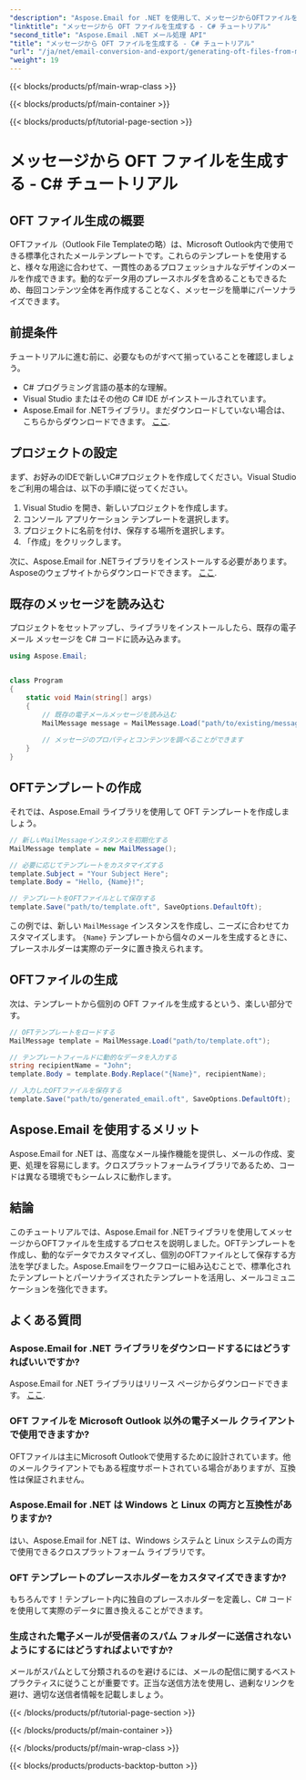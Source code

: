 ```yaml
---
"description": "Aspose.Email for .NET を使用して、メッセージからOFTファイルを作成する方法を学びましょう。効率的なメールテンプレート生成のためのソースコード付きのステップバイステップガイドです。"
"linktitle": "メッセージから OFT ファイルを生成する - C# チュートリアル"
"second_title": "Aspose.Email .NET メール処理 API"
"title": "メッセージから OFT ファイルを生成する - C# チュートリアル"
"url": "/ja/net/email-conversion-and-export/generating-oft-files-from-messages-csharp-tutorial/"
"weight": 19
---
```


{{< blocks/products/pf/main-wrap-class >}}

{{< blocks/products/pf/main-container >}}

{{< blocks/products/pf/tutorial-page-section >}}

# メッセージから OFT ファイルを生成する - C# チュートリアル


## OFT ファイル生成の概要

OFTファイル（Outlook File Templateの略）は、Microsoft Outlook内で使用できる標準化されたメールテンプレートです。これらのテンプレートを使用すると、様々な用途に合わせて、一貫性のあるプロフェッショナルなデザインのメールを作成できます。動的なデータ用のプレースホルダを含めることもできるため、毎回コンテンツ全体を再作成することなく、メッセージを簡単にパーソナライズできます。

## 前提条件

チュートリアルに進む前に、必要なものがすべて揃っていることを確認しましょう。

- C# プログラミング言語の基本的な理解。
- Visual Studio またはその他の C# IDE がインストールされています。
- Aspose.Email for .NETライブラリ。まだダウンロードしていない場合は、こちらからダウンロードできます。 [ここ](https://releases。aspose.com/email/net).

## プロジェクトの設定

まず、お好みのIDEで新しいC#プロジェクトを作成してください。Visual Studioをご利用の場合は、以下の手順に従ってください。

1. Visual Studio を開き、新しいプロジェクトを作成します。
2. コンソール アプリケーション テンプレートを選択します。
3. プロジェクトに名前を付け、保存する場所を選択します。
4. 「作成」をクリックします。

次に、Aspose.Email for .NETライブラリをインストールする必要があります。Asposeのウェブサイトからダウンロードできます。 [ここ](https://releases。aspose.com/email/net).

## 既存のメッセージを読み込む

プロジェクトをセットアップし、ライブラリをインストールしたら、既存の電子メール メッセージを C# コードに読み込みます。

```csharp
using Aspose.Email;


class Program
{
    static void Main(string[] args)
    {
        // 既存の電子メールメッセージを読み込む
        MailMessage message = MailMessage.Load("path/to/existing/message.eml");
        
        // メッセージのプロパティとコンテンツを調べることができます
    }
}
```

## OFTテンプレートの作成

それでは、Aspose.Email ライブラリを使用して OFT テンプレートを作成しましょう。

```csharp
// 新しいMailMessageインスタンスを初期化する
MailMessage template = new MailMessage();

// 必要に応じてテンプレートをカスタマイズする
template.Subject = "Your Subject Here";
template.Body = "Hello, {Name}!";

// テンプレートをOFTファイルとして保存する
template.Save("path/to/template.oft", SaveOptions.DefaultOft);
```

この例では、新しい `MailMessage` インスタンスを作成し、ニーズに合わせてカスタマイズします。 `{Name}` テンプレートから個々のメールを生成するときに、プレースホルダーは実際のデータに置き換えられます。

## OFTファイルの生成

次は、テンプレートから個別の OFT ファイルを生成するという、楽しい部分です。

```csharp
// OFTテンプレートをロードする
MailMessage template = MailMessage.Load("path/to/template.oft");

// テンプレートフィールドに動的なデータを入力する
string recipientName = "John";
template.Body = template.Body.Replace("{Name}", recipientName);

// 入力したOFTファイルを保存する
template.Save("path/to/generated_email.oft", SaveOptions.DefaultOft);
```

## Aspose.Email を使用するメリット

Aspose.Email for .NET は、高度なメール操作機能を提供し、メールの作成、変更、処理を容易にします。クロスプラットフォームライブラリであるため、コードは異なる環境でもシームレスに動作します。

## 結論

このチュートリアルでは、Aspose.Email for .NETライブラリを使用してメッセージからOFTファイルを生成するプロセスを説明しました。OFTテンプレートを作成し、動的なデータでカスタマイズし、個別のOFTファイルとして保存する方法を学びました。Aspose.Emailをワークフローに組み込むことで、標準化されたテンプレートとパーソナライズされたテンプレートを活用し、メールコミュニケーションを強化できます。

## よくある質問

### Aspose.Email for .NET ライブラリをダウンロードするにはどうすればいいですか?

Aspose.Email for .NET ライブラリはリリース ページからダウンロードできます。 [ここ](https://releases。aspose.com/email/net).

### OFT ファイルを Microsoft Outlook 以外の電子メール クライアントで使用できますか?

OFTファイルは主にMicrosoft Outlookで使用するために設計されています。他のメールクライアントでもある程度サポートされている場合がありますが、互換性は保証されません。

### Aspose.Email for .NET は Windows と Linux の両方と互換性がありますか?

はい、Aspose.Email for .NET は、Windows システムと Linux システムの両方で使用できるクロスプラットフォーム ライブラリです。

### OFT テンプレートのプレースホルダーをカスタマイズできますか?

もちろんです！テンプレート内に独自のプレースホルダーを定義し、C# コードを使用して実際のデータに置き換えることができます。

### 生成された電子メールが受信者のスパム フォルダーに送信されないようにするにはどうすればよいですか?

メールがスパムとして分類されるのを避けるには、メールの配信に関するベストプラクティスに従うことが重要です。正当な送信方法を使用し、過剰なリンクを避け、適切な送信者情報を記載しましょう。

{{< /blocks/products/pf/tutorial-page-section >}}

{{< /blocks/products/pf/main-container >}}

{{< /blocks/products/pf/main-wrap-class >}}

{{< blocks/products/products-backtop-button >}}